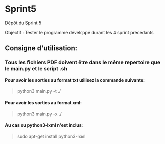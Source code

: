 # Sprint5
Dépôt du Sprint 5

Objectif : Tester le programme développé durant les 4 sprint précédants

## Consigne d'utilisation:

### Tous les fichiers PDF doivent être dans le même repertoire que le main.py et le script .sh 
#### Pour avoir les sorties au format txt utilisez la commande suivante:
> python3 main.py -t ./
#### Pour avoir les sorties au format xml:
> python3 main.py -x ./

#### Au cas ou python3-lxml n'est inclus : 
> sudo apt-get install python3-lxml
